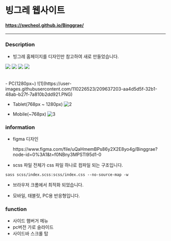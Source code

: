 # 빙그레 웹사이트

#### https://swcheol.github.io/Binggrae/

---

### Description

- 빙그레 홈페이지를 디자인만 참고하여 새로 만들었습니다.
<div class="align center">
    <img src="https://img.shields.io/badge/HTML-dd4b25?style=flat-square&logo=Html5&logoColor=white"/>
    <img src="https://img.shields.io/badge/CSS-0068ba?style=flat-square&logo=CSS3&logoColor=white"/>
    <img src="https://img.shields.io/badge/SCSS-v1.56-c66394"/>
    <img src="https://img.shields.io/badge/Javascript-efd81d?style=flat-square&logo=Javascript&logoColor=black"/>
</div>

<br>
<br>
- PC(1280px~)
  ![1](https://user-images.githubusercontent.com/110226523/209637203-aa4d5d5f-32b1-48ab-b27f-7a810b2dd921.PNG)
  <br>

- Tablet(768px ~ 1280px)
  ![2](https://user-images.githubusercontent.com/110226523/209634181-19296d29-b60e-40ff-9844-de9a9a07be0f.PNG)
  <br>

- Mobile(~768px)
  ![3](https://user-images.githubusercontent.com/110226523/209634281-086352cb-9c99-4765-a5ef-50c3af272586.PNG)
  <br>

### information

- figma 디자인
  <div>https://www.figma.com/file/uQaHmemBPs86y2X2E8yo4g/Binggrae?node-id=0%3A1&t=f0NBny3MPSTl95d1-0</div>

- scss 파일 전체가 css 파일 하나로 컴파일 되는 구조입니다.

```
sass scss/index.scss:scss/index.css --no-source-map -w
```

- 브라우저 크롬에서 최적화 되었습니다.

- 모바일, 태블릿, PC용 반응형입니다.

### function

- 사이드 햄버거 메뉴
- pc버전 가로 슬라이드
- 사이드바 스크롤 탑
